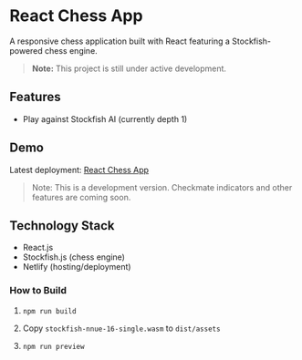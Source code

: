 # React Chess App  
A responsive chess application built with React featuring a Stockfish-powered chess engine.
> **Note:** This project is still under active development.
## Features
- Play against Stockfish AI (currently depth 1)

## Demo  
Latest deployment: [React Chess App](https://timely-kleicha-d88c25.netlify.app/)
> Note: This is a development version. Checkmate indicators and other features are coming soon.

## Technology Stack
- React.js
- Stockfish.js (chess engine)
- Netlify (hosting/deployment)

### How to Build

1. `npm run build`

2.  Copy `stockfish-nnue-16-single.wasm` 
to `dist/assets`

3. `npm run preview`